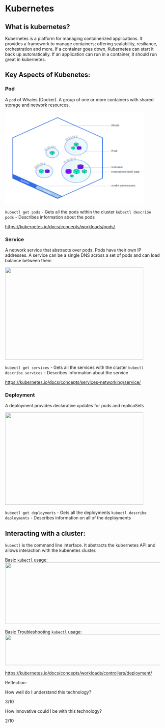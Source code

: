 # Kubernetes


## What is kubernetes?

Kubernetes is a platform for managing containerized applications. It provides a framework to manage containers; offering scalability, resiliance, orchestration and more. If a container goes down, Kubernetes can start it back up automatically. If an application can run in a container, it should run great in kubernetes. 


## Key Aspects of Kubenetes:


### Pod
A ```pod``` of Whales (Docker). A group of one or more containers with shared storage and network resources.

<img src="images/kubernetes/pods.png" width="450" height="300">


```kubectl get pods``` - Gets all the pods within the cluster
```kubectl describe pods``` - Describes information about the pods


https://kubernetes.io/docs/concepts/workloads/pods/ 

### Service
A network service that abstracts over pods. Pods have their own IP addresses. A service can be a single DNS across a set of pods and can 
load balance between them


<img src="images/kubernetes/services.png" width="450" height="300">


```kubectl get services``` - Gets all the services with the cluster 
```kubectl describe services``` - Describes information about the service 

https://kubernetes.io/docs/concepts/services-networking/service/


### Deployment
A deployment provides declarative updates for pods and replicaSets

<img src="images/kubernetes/deployment.png" width="450" height="300">


```kubectl get deployments``` - Gets all the deployments 
```kubectl describe deployments``` - Describes information on all of the deployments 



## Interacting with a cluster:

```kubectl``` is the command line interface. It abstracts the kubernetes API and allows interaction with the kubenetes cluster.


Basic ```kubectl``` usage:
<br>
<img src="images/kubernetes/commands.png" width="700" height="200">

Basic Troubleshooting ```kubectl``` usage:
<br>
<img src="images/kubernetes/troubleshoot.png" width="700" height="100">


https://kubernetes.io/docs/concepts/workloads/controllers/deployment/




Reflection:

How well do I understand this technology?

3/10


How innovative could I be with this technology?

2/10